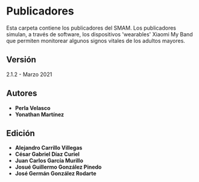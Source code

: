 # Publicadores

Esta carpeta contiene los publicadores del SMAM. Los publicadores simulan, a través de software, los dispositivos 'wearables' Xiaomi My Band que permiten monitorear algunos signos vitales de los adultos mayores.

## Versión

2.1.2 - Marzo 2021

## Autores

* **Perla Velasco**
* **Yonathan Martínez**

## Edición 
* **Alejandro Carrillo Villegas**
* **César Gabriel Díaz Curiel**
* **Juan Carlos García Murillo**
* **Josué Guillermo González Pinedo**
* **José Germán González Rodarte**
